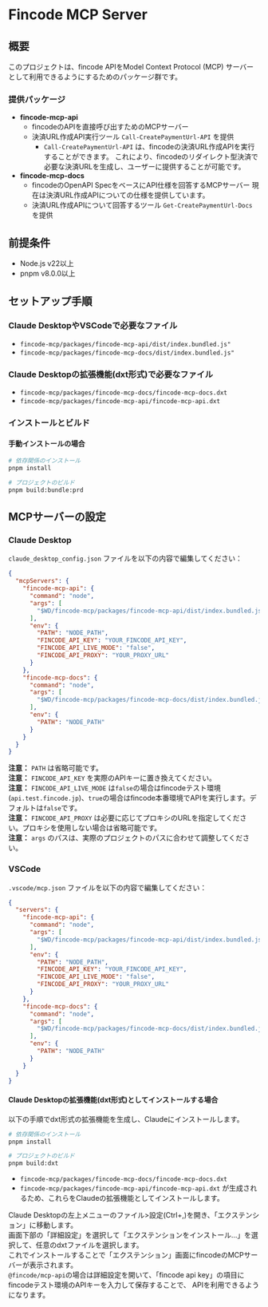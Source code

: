 
# Fincode MCP Server

## 概要

このプロジェクトは、fincode APIをModel Context Protocol (MCP) サーバーとして利用できるようにするためのパッケージ群です。

### 提供パッケージ

- **fincode-mcp-api**
  - fincodeのAPIを直接呼び出すためのMCPサーバー
  - 決済URL作成API実行ツール `Call-CreatePaymentUrl-API` を提供
    - `Call-CreatePaymentUrl-API` は、fincodeの決済URL作成APIを実行することができます。
    これにより、fincodeのリダイレクト型決済で必要な決済URLを生成し、ユーザーに提供することが可能です。
- **fincode-mcp-docs**
  - fincodeのOpenAPI SpecをベースにAPI仕様を回答するMCPサーバー
  現在は決済URL作成APIについての仕様を提供しています。
  - 決済URL作成APIについて回答するツール `Get-CreatePaymentUrl-Docs` を提供

## 前提条件

- Node.js v22以上
- pnpm v8.0.0以上

## セットアップ手順

### Claude DesktopやVSCodeで必要なファイル

- `fincode-mcp/packages/fincode-mcp-api/dist/index.bundled.js"`
- `fincode-mcp/packages/fincode-mcp-docs/dist/index.bundled.js"`

### Claude Desktopの拡張機能(dxt形式)で必要なファイル
- `fincode-mcp/packages/fincode-mcp-docs/fincode-mcp-docs.dxt`
- `fincode-mcp/packages/fincode-mcp-api/fincode-mcp-api.dxt`

### インストールとビルド

#### 手動インストールの場合

```bash
# 依存関係のインストール
pnpm install

# プロジェクトのビルド
pnpm build:bundle:prd
```


## MCPサーバーの設定

### Claude Desktop

`claude_desktop_config.json` ファイルを以下の内容で編集してください：

```json
{
  "mcpServers": {
    "fincode-mcp-api": {
      "command": "node",
      "args": [
        "$WD/fincode-mcp/packages/fincode-mcp-api/dist/index.bundled.js",
      ],
      "env": {
        "PATH": "NODE_PATH",
        "FINCODE_API_KEY": "YOUR_FINCODE_API_KEY",
        "FINCODE_API_LIVE_MODE": "false",
        "FINCODE_API_PROXY": "YOUR_PROXY_URL"
      }
    },
    "fincode-mcp-docs": {
      "command": "node",
      "args": [
        "$WD/fincode-mcp/packages/fincode-mcp-docs/dist/index.bundled.js"
      ],
      "env": {
        "PATH": "NODE_PATH"
      }
    }
  }
}
```

**注意：** `PATH` は省略可能です。  
**注意：** `FINCODE_API_KEY` を実際のAPIキーに置き換えてください。  
**注意：** `FINCODE_API_LIVE_MODE` は`false`の場合はfincodeテスト環境(`api.test.fincode.jp`)、`true`の場合はfincode本番環境でAPIを実行します。デフォルトは`false`です。  
**注意：** `FINCODE_API_PROXY` は必要に応じてプロキシのURLを指定してください。プロキシを使用しない場合は省略可能です。  
**注意：** `args` のパスは、実際のプロジェクトのパスに合わせて調整してください。

### VSCode

`.vscode/mcp.json` ファイルを以下の内容で編集してください：

```json
{
  "servers": {
    "fincode-mcp-api": {
      "command": "node",
      "args": [
        "$WD/fincode-mcp/packages/fincode-mcp-api/dist/index.bundled.js",
      ],
      "env": {
        "PATH": "NODE_PATH",
        "FINCODE_API_KEY": "YOUR_FINCODE_API_KEY",
        "FINCODE_API_LIVE_MODE": "false",
        "FINCODE_API_PROXY": "YOUR_PROXY_URL"
      }
    },
    "fincode-mcp-docs": {
      "command": "node",
      "args": [
        "$WD/fincode-mcp/packages/fincode-mcp-docs/dist/index.bundled.js"
      ],
      "env": {
        "PATH": "NODE_PATH"
      }
    }
  }
}
```

#### Claude Desktopの拡張機能(dxt形式)としてインストールする場合

以下の手順でdxt形式の拡張機能を生成し、Claudeにインストールします。

```bash
# 依存関係のインストール
pnpm install

# プロジェクトのビルド
pnpm build:dxt
```

- `fincode-mcp/packages/fincode-mcp-docs/fincode-mcp-docs.dxt`
- `fincode-mcp/packages/fincode-mcp-api/fincode-mcp-api.dxt`
が生成されるため、これらをClaudeの拡張機能としてインストールします。  

Claude Desktopの左上メニューのファイル>設定(Ctrl+,)を開き、「エクステンション」に移動します。  
画面下部の「詳細設定」を選択して「エクステンションをインストール...」を選択して、任意のdxtファイルを選択します。  
これでインストールすることで「エクステンション」画面にfincodeのMCPサーバーが表示されます。  
`@fincode/mcp-api`の場合は詳細設定を開いて、「fincode api key」の項目にfincodeテスト環境のAPIキーを入力して保存することで、
APIを利用できるようになります。

